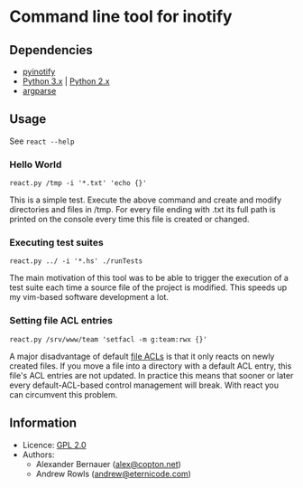 # Command line tool for inotify

## Dependencies

 * [pyinotify](https://github.com/seb-m/pyinotify)
 * [Python 3.x](http://www.python.org/download/releases/3.2/) | [Python 2.x](http://www.python.org/download/releases/2.7.2/)
 * [argparse](http://pypi.python.org/pypi/argparse)

## Usage

See `react --help`

### Hello World
`react.py /tmp -i '*.txt' 'echo {}'`

This is a simple test. Execute the above command and create and modify
directories and files in /tmp. For every file ending with .txt its full path is
printed on the console every time this file is created or changed.

### Executing test suites
`react.py ../ -i '*.hs' ./runTests`

The main motivation of this tool was to be able to trigger the execution of a
test suite each time a source file of the project is modified. This speeds up
my vim-based software development a lot.

### Setting file ACL entries
`react.py /srv/www/team 'setfacl -m g:team:rwx {}'`

A major disadvantage of default [file ACLs](http://linux.die.net/man/1/setfacl)
is that it only reacts on newly created files. If you move a file into a
directory with a default ACL entry, this file's ACL entries are not updated. In
practice this means that sooner or later every default-ACL-based control
management will break. With react you can circumvent this problem.

## Information

 * Licence: [GPL 2.0](http://www.gnu.org/licenses/gpl-2.0.html)
 * Authors:
   * Alexander Bernauer (alex@copton.net)
   * Andrew Rowls (andrew@eternicode.com)
